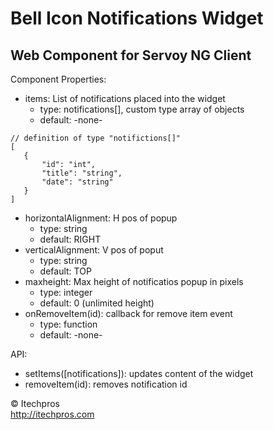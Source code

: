# Bell Icon Notifications Widget
## Web Component for Servoy NG Client


Component Properties:

- items: List of notifications placed into the widget
  - type: notifications[], custom type array of objects
  - default: -none-
```
// definition of type "notifictions[]"
[
   {  
       "id": "int",
       "title": "string",
       "date": "string"
   }
]
```
- horizontalAlignment: H pos of popup
  - type: string
  - default: RIGHT
- verticalAlignment: V pos of poput
  - type: string
  - default: TOP
- maxheight: Max height of notificatios popup in pixels
  - type: integer
  - default: 0 (unlimited height)
- onRemoveItem(id): callback for remove item event
  - type: function
  - default: -none-
  
  
API:  

- setItems([notifications]): updates content of the widget  
- removeItem(id): removes notification id
   
&copy; Itechpros  
http://itechpros.com
